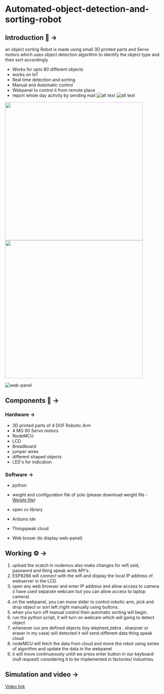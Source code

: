 # Automated-object-detection-and-sorting-robot
 ## Introduction :rocket: &#8594; ##
an object sorting Robot is made using small 3D printed parts and Servo motors which uses object detection algorithm to identify the object type and then sort accordingly
- Works for upto 80 different objects
- works on IoT
- Real time detection and sorting
- Manual and Automatic control
- Webpanel to control it from remote place
- report whole day activity by sending mail 
![alt text](https://d2t1xqejof9utc.cloudfront.net/screenshots/pics/c0e5f0d4ec5d133fbe3688b8ac6d9976/large.png) 
![alt text](https://d2t1xqejof9utc.cloudfront.net/screenshots/pics/88b4a7b5143113807b57a064004cae8d/large.png)
<span>
<img src="https://user-images.githubusercontent.com/75129076/171142355-81187dfd-a199-4ea8-ae32-457970cd61ed.jpeg" width = "450">
<img src="https://user-images.githubusercontent.com/75129076/171142361-e83f6bd8-2d03-4d26-92fe-243212fa1dca.jpeg" width = "450">
 </span>

![web-panel](https://user-images.githubusercontent.com/75129076/171139512-1f2c94c5-eceb-4f28-b53a-bc11d6079969.png)


## Components :robot: &#8594; ##
 ### Hardware &#8594; ###
 - 3D printed parts of 4 DOF Robotic Arm
 - 4 MG 90 Servo motors
 - NodeMCU
 - LCD
 - Breadboard
 - jumper wires
 - different shaped objects
 - LED's for indication
 ### Software &#8594; ###
 - python
 - weight and configuration file of yolo (please download weight file - [Weight file](https://pjreddie.com/media/files/yolov3.weights))

 - open cv library
 - Arduino ide
 - Thingspeak cloud
 - Web broser (to display web-panel)
## Working :gear: &#8594; ##
1. upload the scatch in nodemcu also make changes for wifi ssid, password and thing speak write API's.
2. ESP8266 will connect with the wifi and display the local IP address of webserver in the LCD.
3. open any web browser and enter IP address and allow access to camera (i have used separate webcam but you can allow access to laptop camera)
4. on the webpanel, you can move slider to control robotic arm, pick and drop object or sort left /right manually using buttons.
5. when you turn off manual control then automatic sorting will begin. 
6. run the python script, it will turn on webcam which will going to detect object
7. whenever our pre defined objects (toy elephent,zebra , sharpner or eraser in my case) will detected it will send different data thing speak cloud
8. nodeMCU will fetch the data from cloud and move the robot using series of algorithm and update the data in the webpanel
9. it will move continueously untill we press enter button in our keyboard (null request) considering it to be implemented in factories/ industries.
 
## Simulation and video  &#8594; ##
 [Video link](https://drive.google.com/file/d/1TF6mAdieY1y7LwcNcP_3ViE0T7ZFZaRc/view?usp=sharing)
